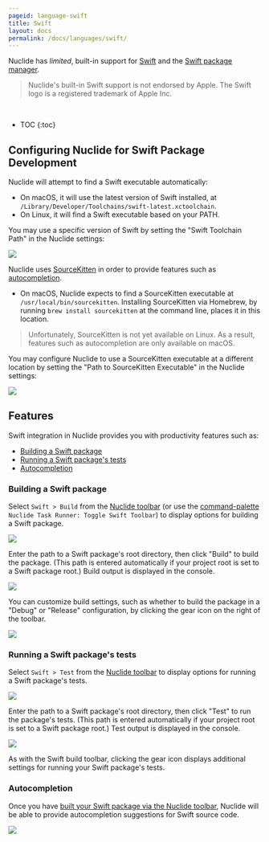 ```yaml
---
pageid: language-swift
title: Swift
layout: docs
permalink: /docs/languages/swift/
---
```


Nuclide has *limited*, built-in support for [Swift](https://swift.org/) and the [Swift package manager](https://github.com/apple/swift-package-manager).

> Nuclide's built-in Swift support is not endorsed by Apple. The Swift
  logo is a registered trademark of Apple Inc.

<br/>

* TOC
{:toc}

## Configuring Nuclide for Swift Package Development

Nuclide will attempt to find a Swift executable automatically:

- On macOS, it will use the latest version of Swift installed, at `/Library/Developer/Toolchains/swift-latest.xctoolchain`.
- On Linux, it will find a Swift executable based on your PATH.

You may use a specific version of Swift by setting the "Swift Toolchain Path"
in the Nuclide settings:

![](/nuclide/static/images/docs/language-swift-toolchain-path.png)

Nuclide uses [SourceKitten](https://github.com/jpsim/SourceKitten) in order to
provide features such as [autocompletion]((#features__autocompletion)).

- On macOS, Nuclide expects to find a SourceKitten executable at
  `/usr/local/bin/sourcekitten`. Installing SourceKitten via Homebrew, by
  running `brew install sourcekitten` at the command line, places it in this
  location.

> Unfortunately, SourceKitten is not yet available on Linux. As a result,
  features such as autocompletion are only available on macOS.

You may configure Nuclide to use a SourceKitten executable at a different
location by setting the "Path to SourceKitten Executable" in the Nuclide
settings:

![](/nuclide/static/images/docs/language-swift-sourcekitten-path.png)

## Features

Swift integration in Nuclide provides you with productivity features such as:

- [Building a Swift package](#features__building-a-swift-package)
- [Running a Swift package's tests](#features__running-a-swift-packages-tests)
- [Autocompletion](#features__autocompletion)

### Building a Swift package

Select `Swift > Build` from the [Nuclide toolbar](/nuclide/docs/features/toolbar/#buttons)
(or use the [command-palette](/nuclide/docs/editor/basics/#command-palette) `Nuclide Task Runner: Toggle Swift Toolbar`)
to display options for building a Swift package.

![](/nuclide/static/images/docs/language-swift-build-toolbar.png)

Enter the path to a Swift package's root directory, then click "Build" to build
the package. (This path is entered automatically if your project root is set to
a Swift package root.) Build output is displayed in the console.

![](/nuclide/static/images/docs/language-swift-build-output.png)

You can customize build settings, such as whether to build the package in a
"Debug" or "Release" configuration, by clicking the gear icon on the right
of the toolbar.

![](/nuclide/static/images/docs/language-swift-build-toolbar-settings.png)

### Running a Swift package's tests

Select `Swift > Test` from the [Nuclide toolbar](/nuclide/docs/features/toolbar/#buttons)
to display options for running a Swift package's tests.

![](/nuclide/static/images/docs/language-swift-test-toolbar.png)

Enter the path to a Swift package's root directory, then click "Test" to run the
package's tests. (This path is entered automatically if your project root is set
to a Swift package root.) Test output is displayed in the console.

![](/nuclide/static/images/docs/language-swift-test-output.png)

As with the Swift build toolbar, clicking the gear icon displays additional
settings for running your Swift package's tests.

### Autocompletion

Once you have [built your Swift package via the Nuclide toolbar](#features__building-a-swift-package),
Nuclide will be able to provide autocompletion suggestions for Swift source
code.

![](/nuclide/static/images/docs/language-swift-autocompletion.png)

